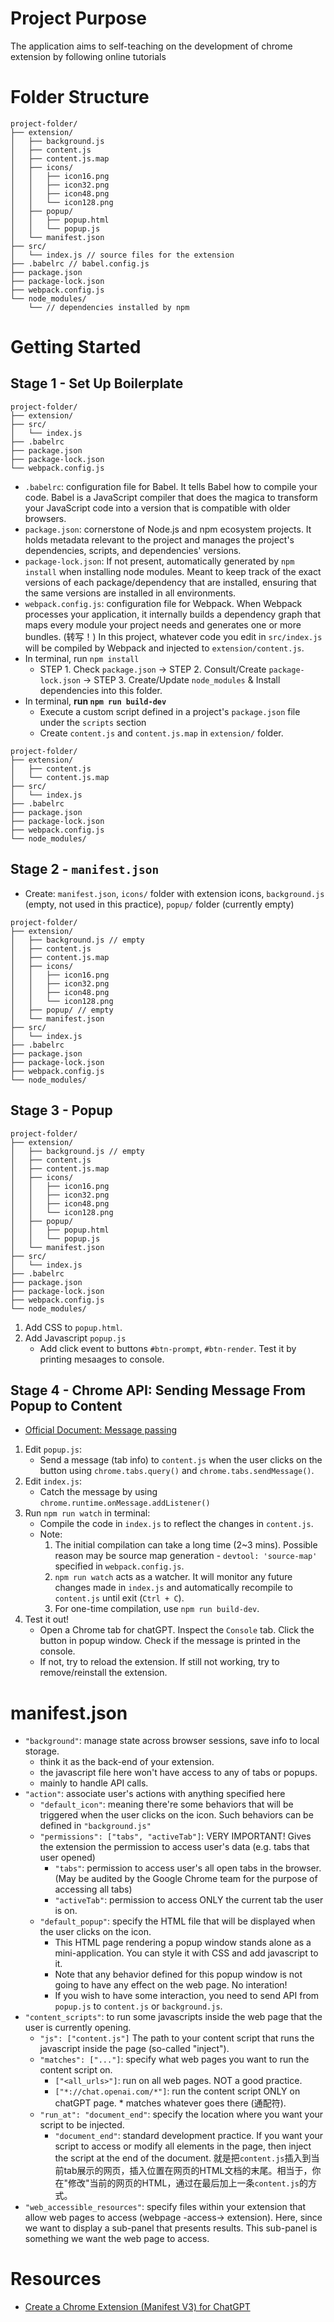 # Project Purpose
The application aims to self-teaching on the development of chrome extension by following online tutorials

# Folder Structure
```
project-folder/
├── extension/
│   ├── background.js
│   ├── content.js
│   ├── content.js.map
│   ├── icons/
│   │   ├── icon16.png
│   │   ├── icon32.png
│   │   ├── icon48.png
│   │   └── icon128.png
│   ├── popup/
│   │   ├── popup.html
│   │   └── popup.js
│   └── manifest.json
├── src/
│   └── index.js // source files for the extension
├── .babelrc // babel.config.js
├── package.json
├── package-lock.json
├── webpack.config.js
└── node_modules/
    └── // dependencies installed by npm

```

# Getting Started
## Stage 1 - Set Up Boilerplate
```
project-folder/
├── extension/
├── src/
│   └── index.js
├── .babelrc
├── package.json
├── package-lock.json
└── webpack.config.js
```
* `.babelrc`: configuration file for Babel. It tells Babel how to compile your code. Babel is a JavaScript compiler that does the magica to transform your JavaScript code into a version that is compatible with older browsers.
* `package.json`: cornerstone of Node.js and npm ecosystem projects. It holds metadata relevant to the project and manages the project's dependencies, scripts, and dependencies' versions.
* `package-lock.json`: If not present, automatically generated by `npm install` when installing node modules. Meant to keep track of the exact versions of each package/dependency that are installed, ensuring that the same versions are installed in all environments.
* `webpack.config.js`: configuration file for Webpack. When Webpack processes your application, it internally builds a dependency graph that maps every module your project needs and generates one or more bundles. (转写！) In this project, whatever code you edit in `src/index.js` will be compiled by Webpack and injected to `extension/content.js`.
* In terminal, run `npm install`
    * STEP 1. Check `package.json` -> STEP 2. Consult/Create `package-lock.json` -> STEP 3. Create/Update `node_modules` & Install dependencies into this folder.
* In terminal, **run `npm run build-dev`**
    * Execute a custom script defined in a project's `package.json` file under the `scripts` section
    * Create `content.js` and `content.js.map` in `extension/` folder.
```
project-folder/
├── extension/
│   ├── content.js
│   └── content.js.map
├── src/
│   └── index.js
├── .babelrc
├── package.json
├── package-lock.json
├── webpack.config.js
└── node_modules/
```


## Stage 2 - `manifest.json`
* Create: `manifest.json`, `icons/` folder with extension icons, `background.js` (empty, not used in this practice), `popup/` folder (currently empty)
```
project-folder/
├── extension/
│   ├── background.js // empty
│   ├── content.js
│   ├── content.js.map
│   ├── icons/
│   │   ├── icon16.png
│   │   ├── icon32.png
│   │   ├── icon48.png
│   │   └── icon128.png
│   ├── popup/ // empty
│   └── manifest.json
├── src/
│   └── index.js
├── .babelrc
├── package.json
├── package-lock.json
├── webpack.config.js
└── node_modules/
```

## Stage 3 - Popup
```
project-folder/
├── extension/
│   ├── background.js // empty
│   ├── content.js
│   ├── content.js.map
│   ├── icons/
│   │   ├── icon16.png
│   │   ├── icon32.png
│   │   ├── icon48.png
│   │   └── icon128.png
│   ├── popup/
│   │   ├── popup.html
│   │   └── popup.js
│   └── manifest.json
├── src/
│   └── index.js
├── .babelrc
├── package.json
├── package-lock.json
├── webpack.config.js
└── node_modules/
```
1. Add CSS to `popup.html`.
2. Add Javascript `popup.js`
    * Add click event to buttons `#btn-prompt`, `#btn-render`. Test it by printing mesaages to console.

## Stage 4 - Chrome API: Sending Message From Popup to Content
- [Official Document: Message passing](https://developer.chrome.com/docs/extensions/develop/concepts/messaging)
1. Edit `popup.js`:
    * Send a message (tab info) to `content.js` when the user clicks on the button using `chrome.tabs.query()` and `chrome.tabs.sendMessage()`.
2. Edit `index.js`:
    * Catch the message by using `chrome.runtime.onMessage.addListener()`
3. Run `npm run watch` in terminal:
    * Compile the code in `index.js` to reflect the changes in `content.js`.
    * Note: 
        1. The initial compilation can take a long time (2~3 mins). Possible reason may be source map generation - `devtool: 'source-map'` specified in `webpack.config.js`.
        2. `npm run watch` acts as a watcher. It will monitor any future changes made in `index.js` and automatically recompile to `content.js` until exit (`Ctrl + C`).
        3. For one-time compilation, use `npm run build-dev`.
4. Test it out!
    * Open a Chrome tab for chatGPT. Inspect the `Console` tab. Click the button in popup window. Check if the message is printed in the console.
    * If not, try to reload the extension. If still not working, try to remove/reinstall the extension.

# manifest.json
* `"background"`: manage state across browser sessions, save info to local storage.
    * think it as the back-end of your extension. 
    * the javascript file here won't have access to any of tabs or popups.
    * mainly to handle API calls.
* `"action"`: associate user's actions with anything specified here
    * `"default_icon"`: meaning there're some behaviors that will be triggered when the user clicks on the icon. Such behaviors can be defined in `"background.js"`
    * `"permissions": ["tabs", "activeTab"]`: VERY IMPORTANT! Gives the extension the permission to access user's data (e.g. tabs that user opened)
        * `"tabs"`: permission to access user's all open tabs in the browser. (May be audited by the Google Chrome team for the purpose of accessing all tabs)
        * `"activeTab"`: permission to access ONLY the current tab the user is on.
    * `"default_popup"`: specify the HTML file that will be displayed when the user clicks on the icon.
        * This HTML page rendering a popup window stands alone as a mini-application. You can style it with CSS and add javascript to it.
        * Note that any behavior defined for this popup window is not going to have any effect on the web page. No interation!
        * If you wish to have some interaction, you need to send API from `popup.js` to `content.js` or `background.js`.
* `"content_scripts"`: to run some javascripts inside the web page that the user is currently opening.
    * `"js": ["content.js"]` The path to your content script that runs the javascript inside the page (so-called "inject").
    * `"matches": ["..."]`: specify what web pages you want to run the content script on.
        * `["<all_urls>"]`: run on all web pages. NOT a good practice.
        * `["*://chat.openai.com/*"]`: run the content script ONLY on chatGPT page. * matches whatever goes there (通配符).
    * `"run_at": "document_end"`: specify the location where you want your script to be injected.
        * `"document_end"`: standard development practice. If you want your script to access or modify all elements in the page, then inject the script at the end of the document. 就是把`content.js`插入到当前tab展示的网页，插入位置在网页的HTML文档的末尾。相当于，你在"修改"当前的网页的HTML，通过在最后加上一条`content.js`的方式。
* `"web_accessible_resources"`: specify files within your extension that allow web pages to access (webpage -access-> extension). Here, since we want to display a sub-panel that presents results. This sub-panel is something we want the web page to access.

# Resources
- [Create a Chrome Extension (Manifest V3) for ChatGPT](https://www.youtube.com/watch?v=nviEA5chYA8&ab_channel=AlejandroAO-Software%26Ai)